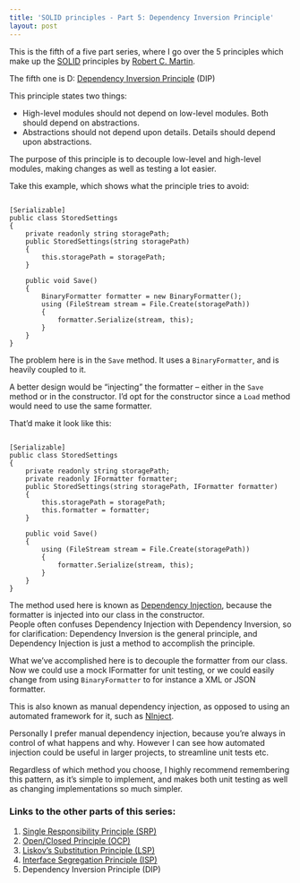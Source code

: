 ```yaml
---
title: 'SOLID principles - Part 5: Dependency Inversion Principle'
layout: post
---
```


This is the fifth of a five part series, where I go over the 5 principles which make up the [SOLID](http://en.wikipedia.org/wiki/SOLID_(object-oriented_design)) principles by [Robert C. Martin](http://en.wikipedia.org/wiki/Robert_C._Martin).

The fifth one is D: [Dependency Inversion Principle](http://en.wikipedia.org/wiki/Dependency_inversion_principle) (DIP)

This principle states two things:

- High-level modules should not depend on low-level modules. Both should depend on abstractions.
- Abstractions should not depend upon details. Details should depend upon abstractions.

The purpose of this principle is to decouple low-level and high-level modules, making changes as well as testing a lot easier.

Take this example, which shows what the principle tries to avoid:

```

[Serializable]
public class StoredSettings
{
	private readonly string storagePath;
	public StoredSettings(string storagePath)
	{
		this.storagePath = storagePath;
	}

	public void Save()
	{
		BinaryFormatter formatter = new BinaryFormatter();
		using (FileStream stream = File.Create(storagePath))
		{
			formatter.Serialize(stream, this);
		}
	}
}
```

The problem here is in the `Save` method. It uses a `BinaryFormatter`, and is heavily coupled to it.

A better design would be “injecting” the formatter – either in the `Save` method or in the constructor. I’d opt for the constructor since a `Load` method would need to use the same formatter.

That’d make it look like this:

```

[Serializable]
public class StoredSettings
{
	private readonly string storagePath;
	private readonly IFormatter formatter;
	public StoredSettings(string storagePath, IFormatter formatter)
	{
		this.storagePath = storagePath;
		this.formatter = formatter;
	}

	public void Save()
	{
		using (FileStream stream = File.Create(storagePath))
		{
			formatter.Serialize(stream, this);
		}
	}
}
```

The method used here is known as [Dependency Injection](http://en.wikipedia.org/wiki/Dependency_injection), because the formatter is injected into our class in the constructor.  
People often confuses Dependency Injection with Dependency Inversion, so for clarification: Dependency Inversion is the general principle, and Dependency Injection is just a method to accomplish the principle.

What we’ve accomplished here is to decouple the formatter from our class. Now we could use a mock IFormatter for unit testing, or we could easily change from using `BinaryFormatter` to for instance a XML or JSON formatter.

This is also known as manual dependency injection, as opposed to using an automated framework for it, such as [NInject](http://www.ninject.org/).

Personally I prefer manual dependency injection, because you’re always in control of what happens and why. However I can see how automated injection could be useful in larger projects, to streamline unit tests etc.

Regardless of which method you choose, I highly recommend remembering this pattern, as it’s simple to implement, and makes both unit testing as well as changing implementations so much simpler.

### Links to the other parts of this series:

1. [Single Responsibility Principle (SRP)](https://steffenskov.github.io/blog/2011/10/20/solid-principles-part-1-single-responsibility-principle.html)
2. [Open/Closed Principle (OCP)](https://steffenskov.github.io/blog/2011/10/25/solid-principles-part-2-openclosed-principle.html)
3. [Liskov’s Substitution Principle (LSP)](https://steffenskov.github.io/blog/2012/02/25/solid-principles-part-3-liskovs-substitution-principle.html)
4. [Interface Segregation Principle (ISP)](https://steffenskov.github.io/blog/2012/09/30/solid-principles-part-4-interface-segregation-principle.html)
5. Dependency Inversion Principle (DIP)